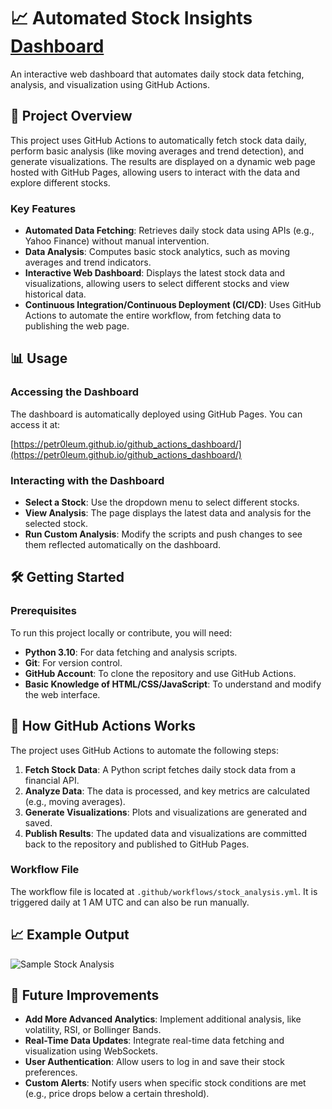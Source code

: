 # 📈 Automated Stock Insights [Dashboard]((https://petr0leum.github.io/github_actions_dashboard/))

An interactive web dashboard that automates daily stock data fetching, analysis, and visualization using GitHub Actions. 

## 🚀 Project Overview

This project uses GitHub Actions to automatically fetch stock data daily, perform basic analysis (like moving averages and trend detection), and generate visualizations. The results are displayed on a dynamic web page hosted with GitHub Pages, allowing users to interact with the data and explore different stocks.

### Key Features

- **Automated Data Fetching**: Retrieves daily stock data using APIs (e.g., Yahoo Finance) without manual intervention.
- **Data Analysis**: Computes basic stock analytics, such as moving averages and trend indicators.
- **Interactive Web Dashboard**: Displays the latest stock data and visualizations, allowing users to select different stocks and view historical data.
- **Continuous Integration/Continuous Deployment (CI/CD)**: Uses GitHub Actions to automate the entire workflow, from fetching data to publishing the web page.

## 📊 Usage

### Accessing the Dashboard

The dashboard is automatically deployed using GitHub Pages. You can access it at:

[https://petr0leum.github.io/github_actions_dashboard/](https://petr0leum.github.io/github_actions_dashboard/)

### Interacting with the Dashboard

- **Select a Stock**: Use the dropdown menu to select different stocks.
- **View Analysis**: The page displays the latest data and analysis for the selected stock.
- **Run Custom Analysis**: Modify the scripts and push changes to see them reflected automatically on the dashboard.

## 🛠️ Getting Started

### Prerequisites

To run this project locally or contribute, you will need:

- **Python 3.10**: For data fetching and analysis scripts.
- **Git**: For version control.
- **GitHub Account**: To clone the repository and use GitHub Actions.
- **Basic Knowledge of HTML/CSS/JavaScript**: To understand and modify the web interface.

## 🤖 How GitHub Actions Works

The project uses GitHub Actions to automate the following steps:

1. **Fetch Stock Data**: A Python script fetches daily stock data from a financial API.
2. **Analyze Data**: The data is processed, and key metrics are calculated (e.g., moving averages).
3. **Generate Visualizations**: Plots and visualizations are generated and saved.
4. **Publish Results**: The updated data and visualizations are committed back to the repository and published to GitHub Pages.

### Workflow File

The workflow file is located at `.github/workflows/stock_analysis.yml`. It is triggered daily at 1 AM UTC and can also be run manually.

## 📈 Example Output

![Sample Stock Analysis](data/sample_output.png)

## 🌟 Future Improvements

- **Add More Advanced Analytics**: Implement additional analysis, like volatility, RSI, or Bollinger Bands.
- **Real-Time Data Updates**: Integrate real-time data fetching and visualization using WebSockets.
- **User Authentication**: Allow users to log in and save their stock preferences.
- **Custom Alerts**: Notify users when specific stock conditions are met (e.g., price drops below a certain threshold).

